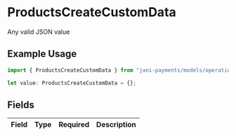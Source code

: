 # ProductsCreateCustomData

Any valid JSON value

## Example Usage

```typescript
import { ProductsCreateCustomData } from "jani-payments/models/operations";

let value: ProductsCreateCustomData = {};
```

## Fields

| Field       | Type        | Required    | Description |
| ----------- | ----------- | ----------- | ----------- |